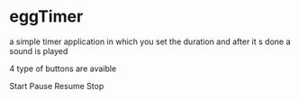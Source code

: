# eggTimer
a simple timer application in which you set the duration and after it s done a sound is played

4 type of buttons are avaible

Start
Pause
Resume
Stop
